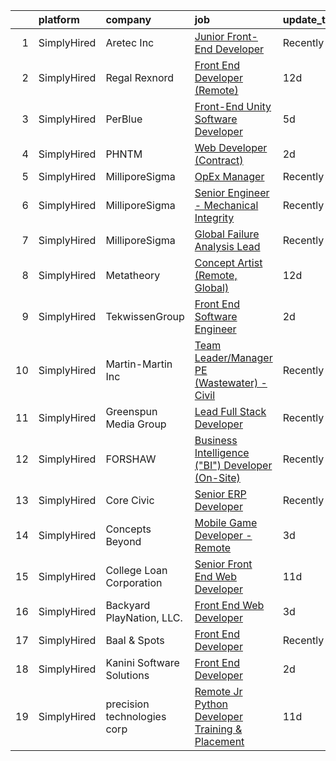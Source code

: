 

|    | platform    | company                     | job                                                                                                                                                                | update_time   | location            |
|---:|:------------|:----------------------------|:-------------------------------------------------------------------------------------------------------------------------------------------------------------------|:--------------|:--------------------|
|  1 | SimplyHired | Aretec Inc                  | [Junior Front-End Developer](https://www.simplyhired.com/job/OP0-VH7EMmJpHuPJR2NszMBm75D3v7YmCh7BFgqlhERQDIWj_A0mFw?q=interactive+developer)                       | Recently      | Remote              |
|  2 | SimplyHired | Regal Rexnord               | [Front End Developer (Remote)](https://www.simplyhired.com/job/z_A06tMRZAFBzTMLtxU5qzaXuLk4-x068L1cdKhkqPZIpsL5a1XBpg?q=interactive+developer)                     | 12d           | Morehead, KY        |
|  3 | SimplyHired | PerBlue                     | [Front-End Unity Software Developer](https://www.simplyhired.com/job/0g60ZSitve8iEdrJJZZu2o9UwqOEUzpgVtc-Repzq-OLm0oiGlvSTA?q=interactive+developer)               | 5d            | Madison, WI         |
|  4 | SimplyHired | PHNTM                       | [Web Developer (Contract)](https://www.simplyhired.com/job/X2NwqQcnOtQketl_UhU8sK73-Dr3XX0h_XU_g6IzEd3YuWDQy9e7qA?q=interactive+developer)                         | 2d            | Remote              |
|  5 | SimplyHired | MilliporeSigma              | [OpEx Manager](https://www.simplyhired.com/job/lYo4v0Dm8UcBNuIVz_yNS-7EiYMv3HlY80WDkO3wg-pgLhZZ9EZB8w?q=interactive+developer)                                     | Recently      | Jaffrey, NH         |
|  6 | SimplyHired | MilliporeSigma              | [Senior Engineer - Mechanical Integrity](https://www.simplyhired.com/job/XB0Lt_ANIYWXf_GJPghKgMuhcV4D1sNJEAHdUBiIdgZm7dPbOmYdiQ?q=interactive+developer)           | Recently      | Sheboygan Falls, WI |
|  7 | SimplyHired | MilliporeSigma              | [Global Failure Analysis Lead](https://www.simplyhired.com/job/3mTpY2aeNAX4Vuhv0r4cJN_-U_dDGRACh17zZ7ynCB-YXSOQZFPT-g?q=interactive+developer)                     | Recently      | Sheboygan Falls, WI |
|  8 | SimplyHired | Metatheory                  | [Concept Artist (Remote, Global)](https://www.simplyhired.com/job/YqVGbKJML2Vr0jp0McaYc_-AZhR2LPvgB2CVwebf2Qd0A3Y0DZumbw?q=interactive+developer)                  | 12d           | Remote              |
|  9 | SimplyHired | TekwissenGroup              | [Front End Software Engineer](https://www.simplyhired.com/job/7_wnuoeNu0P-3p93nSPDkRYRZRVVXQ5YxdTvHqhbPW-sY8U5StrmSw?q=interactive+developer)                      | 2d            | Menlo Park, CA      |
| 10 | SimplyHired | Martin-Martin Inc           | [Team Leader/Manager PE (Wastewater) - Civil](https://www.simplyhired.com/job/ekaskZnN6VLfXCfwe6Zd_NxEzGgD92gaKHll49kCGVTFf1KGwGKj-A?q=interactive+developer)      | Recently      | Lakewood, CO        |
| 11 | SimplyHired | Greenspun Media Group       | [Lead Full Stack Developer](https://www.simplyhired.com/job/n_nuO9EKR7RSYUOMoPE4fpS7DReROLopUlqXkT3rk_QRSjLH1nJsIw?q=interactive+developer)                        | Recently      | Henderson, NV       |
| 12 | SimplyHired | FORSHAW                     | [Business Intelligence ("BI") Developer (On-Site)](https://www.simplyhired.com/job/ohUlrJsZPUnnwVR8SbCYl-SFBzuej0VnYDmYpJA-eLV_RSr8WxN2pA?q=interactive+developer) | Recently      | Charlotte, NC       |
| 13 | SimplyHired | Core Civic                  | [Senior ERP Developer](https://www.simplyhired.com/job/4w4unxVESQsgVKBZj5znRfiu8S71r115NI66QlY_UweH6lqOq7vb7w?q=interactive+developer)                             | Recently      | Brentwood, TN       |
| 14 | SimplyHired | Concepts Beyond             | [Mobile Game Developer - Remote](https://www.simplyhired.com/job/_v7WctqPTf7BZ21Kyh5b7iIqLsgdgUA3kB1hiht2cYUFlFJQfKojBQ?q=interactive+developer)                   | 3d            | Remote              |
| 15 | SimplyHired | College Loan Corporation    | [Senior Front End Web Developer](https://www.simplyhired.com/job/pOL5pB-VbfZgbN2-00MICPpcmyMSTaTvl-2DVXLxvy4B_YrgYWzQww?q=interactive+developer)                   | 11d           | Las Vegas, NV       |
| 16 | SimplyHired | Backyard PlayNation, LLC.   | [Front End Web Developer](https://www.simplyhired.com/job/bVbqPLKBn5AnvhqAiHXeuMYmXKMSdiHryiWBDUBChEzKwQooyYR13A?q=interactive+developer)                          | 3d            | Canton, GA          |
| 17 | SimplyHired | Baal & Spots                | [Front End Developer](https://www.simplyhired.com/job/Kjvfp3GWPA0EK_kbzfC5wimUQR1wLgHR88Hmw3BA9oYJetqvoC8BpA?q=interactive+developer)                              | Recently      | Remote              |
| 18 | SimplyHired | Kanini Software Solutions   | [Front End Developer](https://www.simplyhired.com/job/YJifP8Csm3SIQwI_BGbPfT26Op_PTd3hY4yGsOUCL-bWJFAzx4wuPQ?q=interactive+developer)                              | 2d            | Remote              |
| 19 | SimplyHired | precision technologies corp | [Remote Jr Python Developer Training & Placement](https://www.simplyhired.com/job/H0S2YjZ2YTPatkbJ5Jjx_KSnoB3M4QJXoCO75lJc2W9Owz2hB4DlvA?q=interactive+developer)  | 11d           | Remote              |